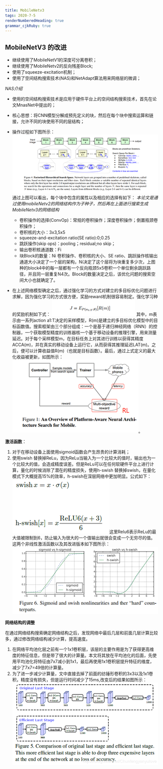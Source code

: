 ```yaml
---
title: MobileNetv3
tags: 2020-7-5
renderNumberedHeading: true
grammar_cjkRuby: true
---
```



## MobileNetV3 的改进

 - 继续使用了MobileNetV1的深度可分离卷积；
 - 继续使用了MobileNetv2的反向残差Block;
 - 使用了squeeze-excitation机制；
 - 使用了空间结构搜索技术(NAS)和NetAdapt算法用来网络层的微调；
    
*NAS介绍*

 - 使用的空间结构搜索技术是应用于硬件平台上的空间结构搜索技术，首先在论文MnasNet中提出的；
 - 核心思想：将CNN模型分解成预先定义的块，然后在每个块中搜索运算和链接，允许不同的块使用不同的层结构；
 - 操作过程如下图所示：
    ![enter description here](https://raw.githubusercontent.com/EwardJohn/noteofyk/master/img/202075/1593921639292.png)
	通过上图可以看出，每个块中包含的属性以及相应的选择有如下：
	*本论文是通过使用mobileNetv2的网络结构作为子种子，然后再在上面进行搜索生成MobileNetv3的网络结构*
	  - 卷积操作的选择(ConvOp)：常规的卷积操作；深度卷积操作；倒置瓶颈卷积操作；
	  - 卷积核的大小：3x3,5x5
	  - squeeze-and-excitation ratio(SE ratio):0;0.25
	  - 跳跃操作(skip ops)：pooling；residual;no skip；
	  - 输出卷积核通道数：Fi
	  - 块Block的数量：Ni
	 卷积操作、卷积核的大小、SE ratio、跳跃操作核输出通道大小决定了一个层的架构，Ni决定了这个层将为块重复多少次，上图种的block4中的每一层都有一个反向瓶颈5x5卷积一个单位剩余跳跃路径，并且同一层重复N4次。Block的数量决定之后，该优化问题的搜索空间大小也就确定了。
	 

 - 在上述网络模型确定之后，通过强化学习的方式对建立的多目标优化问题进行求解，因为强化学习的方式很方便，奖励reward机制很容易制定。强化学习种的奖励机制如下式：
         ![强化学习的奖励公式](https://raw.githubusercontent.com/EwardJohn/noteofyk/master/img/202076/强化学习的奖励机制公式.png)
	其中，m表示由一系列action a1:T决定的采样模型，R(m)是建立的多目标优化模型中的目标函数值。搜索框架由三个部分组成：一个是基于递归神经网络（RNN）的控制器，一个获取模型精度的训练器核一个基于移动设备的推理引擎，用来测量延迟。对于每个采样模型m，在目标任务上对其进行训练以获得其精度ACCA(m)，并在真实的移动设备上运行它，从而获得其推理延迟LAT(m)。之后，便可以计算收益值R(m)（也就是目标函数）。最后，通过上式定义的最大化收益被更新，如图所示：
	![enter description here](https://raw.githubusercontent.com/EwardJohn/noteofyk/master/img/202076/NAS流程图.png)。
	

**激活函数**：
   

 1. 对于在移动设备上面使用sigmoid函数会产生昂贵的计算消耗；
 2. 使用swish 替换掉ReLu，因为ReLu当输入为一个比较大的值时，输出也为一个比较大的值，会造成精度误差。但是ReLu可以在任何软硬件平台上进行计算，量化的时候消除了潜在的精度损失，使用h-swish 替换掉swish，在量化模式下大概提高15%的效率，h-swish在深层网络中更加明显。公式如下：
        ![非线性公式](https://raw.githubusercontent.com/EwardJohn/noteofyk/master/img/202076/swish和h-swish公式.png)这里Relu6表示ReLu的最大值被限制到6，防止输入为很大的一个值输出就很会变成一个无穷尽的值。
		这两个非线性激活函数以及其改进版本如下图所示：
		![两种非线性曲线图](https://raw.githubusercontent.com/EwardJohn/noteofyk/master/img/202076/sigmoid和swish曲线图.png)
		
		
**网络结构的调整**
   
   在通过网络结构搜索确定网络结构之后，发现网络中最后几层和前面几层计算比较多，通过修改网络结构减少计算，提高速度。

   1. 在网络平均池化层之前有一个1x1卷积层，该层的主要作用是为了获得更高维度的特征信息，但是带了很大的计算量。本文将其放在平均池化的后面，先使用平均池化将特征由7x7减小到1x1，最后再使用1x1卷积层提升特征的维度，减少了7x7=49倍的计算量。
   2. 为了进一步减少计算量，文中直接去掉了前面的纺锤形卷积的3x3以及1x1卷积，精度没有损失，但是运行时间减少了15ms,改变后的结果如图所示：
     ![结构变化前后对比](https://raw.githubusercontent.com/EwardJohn/noteofyk/master/img/202076/变化后的结构.png)
		

		  